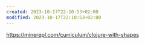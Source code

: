 ```yaml
---
created: 2023-10-17T22:10:53+02:00
modified: 2023-10-17T22:10:53+02:00
---
```


https://minerepl.com/curriculum/clojure-with-shapes
